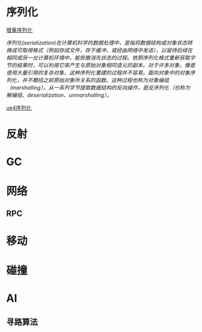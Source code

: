 

# 序列化

[增量序列化](https://docs.unrealengine.com/en-US/API/Runtime/Engine/Engine/FNetFastTArrayBaseState/index.html)

*序列化(serialization)在计算机科学的数据处理中，是指将数据结构或对象状态转换成可取用格式（例如存成文件，存于缓冲，或经由网络中发送），以留待后续在相同或另一台计算机环境中，能恢撤消先状态的过程。依照序列化格式重新获取字节的结果时，可以利用它来产生与原始对象相同语义的副本。对于许多对象，像是使用大量引用的复杂对象，这种序列化重建的过程并不容易。面向对象中的对象序列化，并不概括之前原始对象所关系的函数。这种过程也称为对象编组（marshalling）。从一系列字节提取数据结构的反向操作，是反序列化（也称为解编组、deserialization、unmarshalling）。*

[ue4序列化]([https://github.com/whukxggx/ue4_doc/blob/master/ue4%E5%BA%8F%E5%88%97%E5%8C%96.md](https://github.com/whukxggx/ue4_doc/blob/master/ue4序列化.md))

# 反射

# GC

# 网络

## RPC

# 移动

# 碰撞

# AI

## 寻路算法



